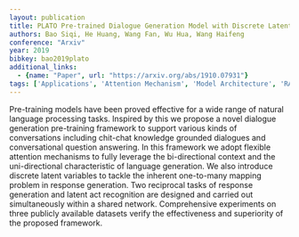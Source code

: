 ```yaml
---
layout: publication
title: PLATO Pre-trained Dialogue Generation Model with Discrete Latent Variable
authors: Bao Siqi, He Huang, Wang Fan, Wu Hua, Wang Haifeng
conference: "Arxiv"
year: 2019
bibkey: bao2019plato
additional_links:
  - {name: "Paper", url: "https://arxiv.org/abs/1910.07931"}
tags: ['Applications', 'Attention Mechanism', 'Model Architecture', 'RAG', 'Reinforcement Learning', 'Tools', 'Training Techniques', 'Transformer']
---
```

Pre-training models have been proved effective for a wide range of natural language processing tasks. Inspired by this we propose a novel dialogue generation pre-training framework to support various kinds of conversations including chit-chat knowledge grounded dialogues and conversational question answering. In this framework we adopt flexible attention mechanisms to fully leverage the bi-directional context and the uni-directional characteristic of language generation. We also introduce discrete latent variables to tackle the inherent one-to-many mapping problem in response generation. Two reciprocal tasks of response generation and latent act recognition are designed and carried out simultaneously within a shared network. Comprehensive experiments on three publicly available datasets verify the effectiveness and superiority of the proposed framework.
